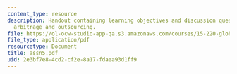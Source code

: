 ```yaml
---
content_type: resource
description: Handout containing learning objectives and discussion questions on cross-border
  arbitrage and outsourcing.
file: https://ol-ocw-studio-app-qa.s3.amazonaws.com/courses/15-220-global-strategy-and-organization-spring-2008/2e3bf7e84cd2cf2e8a17fdaea93d1ff9_assn5.pdf
file_type: application/pdf
resourcetype: Document
title: assn5.pdf
uid: 2e3bf7e8-4cd2-cf2e-8a17-fdaea93d1ff9
---
```

